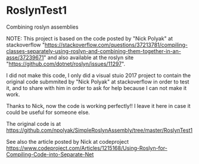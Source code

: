 # RoslynTest1
Combining roslyn assemblies

NOTE: This project is based on the code posted by "Nick Polyak" at stackoverflow "https://stackoverflow.com/questions/37213781/compiling-classes-separately-using-roslyn-and-combining-them-together-in-an-asse/37239671" and also available at the roslyn site "https://github.com/dotnet/roslyn/issues/11297".

I did not make this code, I only did a visual stuio 2017 project to contain the original code submmited by "Nick Polyak" at stackoverflow in order to test it, and to share with him in order to ask for help because I can not make it work.

Thanks to Nick, now the code is working perfectly!!
I leave it here in case it could be useful for someone else.

The original code is at https://github.com/npolyak/SimpleRoslynAssembly/tree/master/RoslynTest1

See also the article posted by Nick at codeproject https://www.codeproject.com/Articles/1215168/Using-Roslyn-for-Compiling-Code-into-Separate-Net
